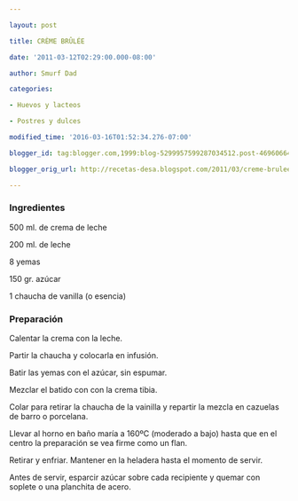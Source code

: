 ```yaml
---

layout: post

title: CRÈME BRÛLÉE

date: '2011-03-12T02:29:00.000-08:00'

author: Smurf Dad

categories:

- Huevos y lacteos

- Postres y dulces

modified_time: '2016-03-16T01:52:34.276-07:00'

blogger_id: tag:blogger.com,1999:blog-5299957599287034512.post-4696066407381223928

blogger_orig_url: http://recetas-desa.blogspot.com/2011/03/creme-brulee.html

---
```


<h3>Ingredientes</h3>

500 ml. de crema de leche

200 ml. de leche

8 yemas

150 gr. azúcar

1 chaucha de vanilla (o esencia)

<h3>Preparación</h3>

Calentar la crema con la leche.

Partir la chaucha y colocarla en infusión.

Batir las yemas con el azúcar, sin espumar.

Mezclar el batido con con la crema tibia.

Colar para retirar la chaucha de la vainilla y repartir la mezcla en cazuelas de barro o porcelana.

Llevar al horno en baño maría a 160ºC (moderado a bajo) hasta que en el centro la preparación se vea firme como un flan.

Retirar y enfriar. Mantener en la heladera hasta el momento de servir.

Antes de servir, esparcir azúcar sobre cada recipiente y quemar con soplete o una planchita de acero.